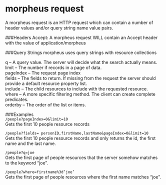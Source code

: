 morpheus request
========
A morpheus request is an HTTP request which can contain a number of header values and/or query string name value pairs.

###Headers
Accept: A morpheus request WILL contain an Accept header with the value of application/morpheus

###Query Strings
morpheus uses query strings with resource collections  

q – A query value. The server will decide what the search actually means.  
limit – The number if records in a page of data.  
pageIndex – The request page index  
fields – The fields to return. If missing from the request the server should provide a default resource property list.  
include – The child resources to include with the requested resource.  
where – A more specific filtering method. The client can create complete predicates.  
orderby – The order of the list or items.  

###Examples  
`/people?pageIndex=0&limit=10`  
Gets the first 10 people resource records  

`/people?fields= personID,firstName,lastName&pageIndex=0&limit=10`  
Gets the first 10 people resource records and only returns the id, the first name and the last name.

`/people?q=joe`  
Gets the first page of people resources that the server somehow matches to the keyword “joe”.

`/people?where=firstname%3d’joe’`  
Gets the first page of people resources where the first name matches “joe”.  







